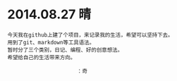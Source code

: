 # 2014.08.27 晴

    今天我在github上建了个项目，来记录我的生活，希望可以坚持下去。
    用到了git、markdown等工具语法。
    暂时分了三个类别，日记、编程、好的创意想法。
    希望给自己的生活带来方向。

                          ：奇
